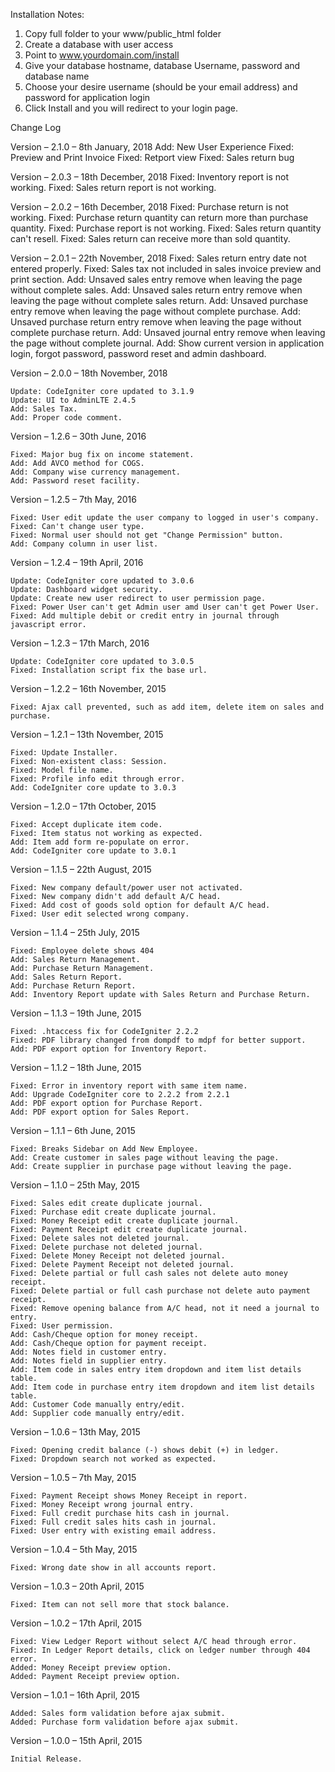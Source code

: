 Installation Notes:

1. Copy full folder to your www/public_html folder
2. Create a database with user access
3. Point to www.yourdomain.com/install
4. Give your database hostname, database Username, password and database name
5. Choose your desire username (should be your email address) and password for application login
6. Click Install and you will redirect to your login page.


Change Log

Version – 2.1.0 – 8th January, 2018
    Add: New User Experience
    Fixed: Preview and Print Invoice
    Fixed: Retport view
    Fixed: Sales return bug

Version – 2.0.3 – 18th December, 2018
    Fixed: Inventory report is not working.
    Fixed: Sales return report is not working.

Version – 2.0.2 – 16th December, 2018
    Fixed: Purchase return is not working.
    Fixed: Purchase return quantity can return more than purchase quantity.
    Fixed: Purchase report is not working.
    Fixed: Sales return quantity can't resell.
    Fixed: Sales return can receive more than sold quantity.

Version – 2.0.1 – 22th November, 2018
    Fixed: Sales return entry date not entered properly.
    Fixed: Sales tax not included in sales invoice preview and print section.
    Add: Unsaved sales entry remove when leaving the page without complete sales.
    Add: Unsaved sales return entry remove when leaving the page without complete sales return.
    Add: Unsaved purchase entry remove when leaving the page without complete purchase.
    Add: Unsaved purchase return entry remove when leaving the page without complete purchase return.
    Add: Unsaved journal entry remove when leaving the page without complete journal.
    Add: Show current version in application login, forgot password, password reset and admin dashboard.

Version – 2.0.0 – 18th November, 2018

    Update: CodeIgniter core updated to 3.1.9
    Update: UI to AdminLTE 2.4.5
    Add: Sales Tax.
    Add: Proper code comment.

Version – 1.2.6 – 30th June, 2016

    Fixed: Major bug fix on income statement.
    Add: Add AVCO method for COGS.
    Add: Company wise currency management.
    Add: Password reset facility.

Version – 1.2.5 – 7th May, 2016

    Fixed: User edit update the user company to logged in user's company.
    Fixed: Can't change user type.
    Fixed: Normal user should not get "Change Permission" button.
    Add: Company column in user list.

Version – 1.2.4 – 19th April, 2016

    Update: CodeIgniter core updated to 3.0.6
    Update: Dashboard widget security.
    Update: Create new user redirect to user permission page.
    Fixed: Power User can't get Admin user amd User can't get Power User.
    Fixed: Add multiple debit or credit entry in journal through javascript error.

Version – 1.2.3 – 17th March, 2016

    Update: CodeIgniter core updated to 3.0.5
    Fixed: Installation script fix the base url.

Version – 1.2.2 – 16th November, 2015

    Fixed: Ajax call prevented, such as add item, delete item on sales and purchase.

Version – 1.2.1 – 13th November, 2015

    Fixed: Update Installer.
    Fixed: Non-existent class: Session.
    Fixed: Model file name.
    Fixed: Profile info edit through error.
    Add: CodeIgniter core update to 3.0.3

Version – 1.2.0 – 17th October, 2015

    Fixed: Accept duplicate item code.
    Fixed: Item status not working as expected.
    Add: Item add form re-populate on error.
    Add: CodeIgniter core update to 3.0.1

Version – 1.1.5 – 22th August, 2015

    Fixed: New company default/power user not activated.
    Fixed: New company didn't add default A/C head.
    Fixed: Add cost of goods sold option for default A/C head.
    Fixed: User edit selected wrong company.

Version – 1.1.4 – 25th July, 2015

    Fixed: Employee delete shows 404
    Add: Sales Return Management.
    Add: Purchase Return Management.
    Add: Sales Return Report.
    Add: Purchase Return Report.
    Add: Inventory Report update with Sales Return and Purchase Return.

Version – 1.1.3 – 19th June, 2015

    Fixed: .htaccess fix for CodeIgniter 2.2.2
    Fixed: PDF library changed from dompdf to mdpf for better support.
    Add: PDF export option for Inventory Report.

Version – 1.1.2 – 18th June, 2015

    Fixed: Error in inventory report with same item name.
    Add: Upgrade CodeIgniter core to 2.2.2 from 2.2.1
    Add: PDF export option for Purchase Report.
    Add: PDF export option for Sales Report.

Version – 1.1.1 – 6th June, 2015

    Fixed: Breaks Sidebar on Add New Employee.
    Add: Create customer in sales page without leaving the page.
    Add: Create supplier in purchase page without leaving the page.

Version – 1.1.0 – 25th May, 2015

    Fixed: Sales edit create duplicate journal.
    Fixed: Purchase edit create duplicate journal.
    Fixed: Money Receipt edit create duplicate journal.
    Fixed: Payment Receipt edit create duplicate journal.
    Fixed: Delete sales not deleted journal.
    Fixed: Delete purchase not deleted journal.
    Fixed: Delete Money Receipt not deleted journal.
    Fixed: Delete Payment Receipt not deleted journal.
    Fixed: Delete partial or full cash sales not delete auto money receipt.
    Fixed: Delete partial or full cash purchase not delete auto payment receipt.
    Fixed: Remove opening balance from A/C head, not it need a journal to entry.
    Fixed: User permission.
    Add: Cash/Cheque option for money receipt.
    Add: Cash/Cheque option for payment receipt.
    Add: Notes field in customer entry.
    Add: Notes field in supplier entry.
    Add: Item code in sales entry item dropdown and item list details table.
    Add: Item code in purchase entry item dropdown and item list details table.
    Add: Customer Code manually entry/edit.
    Add: Supplier code manually entry/edit.

Version – 1.0.6 – 13th May, 2015

    Fixed: Opening credit balance (-) shows debit (+) in ledger.
    Fixed: Dropdown search not worked as expected.


Version – 1.0.5 – 7th May, 2015

    Fixed: Payment Receipt shows Money Receipt in report.
    Fixed: Money Receipt wrong journal entry.
    Fixed: Full credit purchase hits cash in journal.
    Fixed: Full credit sales hits cash in journal.
    Fixed: User entry with existing email address.


Version – 1.0.4 – 5th May, 2015

    Fixed: Wrong date show in all accounts report.


Version – 1.0.3 – 20th April, 2015

    Fixed: Item can not sell more that stock balance.


Version – 1.0.2 – 17th April, 2015

    Fixed: View Ledger Report without select A/C head through error.
    Fixed: In Ledger Report details, click on ledger number through 404 error.
    Added: Money Receipt preview option.
    Added: Payment Receipt preview option.


Version – 1.0.1 – 16th April, 2015

    Added: Sales form validation before ajax submit.
    Added: Purchase form validation before ajax submit.


Version – 1.0.0 – 15th April, 2015

    Initial Release.